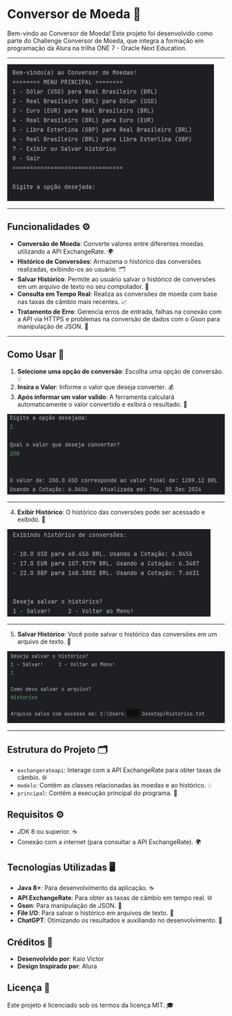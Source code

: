 # Conversor de Moeda 💱

Bem-vindo ao Conversor de Moeda! Este projeto foi desenvolvido como parte do Challenge Conversor de Moeda, que integra a formação em programação da Alura na trilha ONE 7 - Oracle Next Education.

---

<img src="assets/Menu.png" alt="Imagem do Menu do Conversor">

---

## Funcionalidades ⚙️

- **Conversão de Moeda**: Converte valores entre diferentes moedas utilizando a API ExchangeRate. 🌍
- **Histórico de Conversões**: Armazena o histórico das conversões realizadas, exibindo-os ao usuário. 🗂️
- **Salvar Histórico**: Permite ao usuário salvar o histórico de conversões em um arquivo de texto no seu computador. 💾
- **Consulta em Tempo Real**: Realiza as conversões de moeda com base nas taxas de câmbio mais recentes. 📈
- **Tratamento de Erro**: Gerencia erros de entrada, falhas na conexão com a API via HTTPS e problemas na conversão de dados com o Gson para manipulação de JSON. 🚨

---

## Como Usar 📝

1. **Selecione uma opção de conversão**: Escolha uma opção de conversão. 💡
2. **Insira o Valor**: Informe o valor que deseja converter. 💰
3. **Após informar um valor valido**: A ferramenta calculará automaticamente o valor convertido e exibirá o resultado. 🔄


<img src="assets/Conversao.png" alt="Imagem após converter">

---

4. **Exibir Histórico**: O histórico das conversões pode ser acessado e exibido. 📜

<img src="assets/Historico.png" alt="Imagem histórico">

___


5. **Salvar Histórico**: Você pode salvar o histórico das conversões em um arquivo de texto. 📝

<img src="assets/SalvandoArquivo.png" alt="Imagem salvando um arquivo">

---

## Estrutura do Projeto 🗂️

- `exchangerateapi`: Interage com a API ExchangeRate para obter taxas de câmbio. 🌐
- `modelo`: Contém as classes relacionadas às moedas e ao histórico. 💡
- `principal`: Contém a execução principal do programa. 🎯

## Requisitos ⚙️

- JDK 8 ou superior. ☕
- Conexão com a internet (para consultar a API ExchangeRate). 🌍

## Tecnologias Utilizadas 🖥️

- **Java 8+**: Para desenvolvimento da aplicação. ☕
- **API ExchangeRate**: Para obter as taxas de câmbio em tempo real. 🌐
- **Gson**: Para manipulação de JSON. 📑
- **File I/O**: Para salvar o histórico em arquivos de texto. 💾
- **ChatGPT**: Otimizando os resultados e auxiliando no desenvolvimento. 🤖

## Créditos 🎉

- **Desenvolvido por**: Kaio Victor 
- **Design Inspirado por**: Alura 

## Licença 📜

Este projeto é licenciado sob os termos da licença MIT. 🎓
